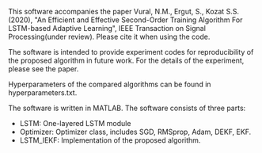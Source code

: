 This software accompanies the paper Vural, N.M., Ergut, S., Kozat S.S. (2020), "An Efficient and Effective Second-Order Training
Algorithm For LSTM-based Adaptive Learning", IEEE Transaction on Signal Processing(under review). Please cite it when using the code.

The software is intended to provide experiment codes for reproducibility of the proposed algorithm in future work. For the details of the experiment, please see the paper. 

Hyperparameters of the compared algorithms can be found in hyperparameters.txt.

The software is written in MATLAB. The software consists of three parts:
* LSTM: One-layered LSTM module
* Optimizer: Optimizer class, includes SGD, RMSprop, Adam, DEKF, EKF.
* LSTM_IEKF: Implementation of the proposed algorithm.
